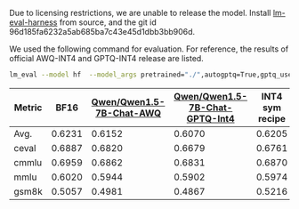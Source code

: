 Due to licensing restrictions, we are unable to release the model. Install [lm-eval-harness](https://github.com/EleutherAI/lm-evaluation-harness.git) from source, and the git id 96d185fa6232a5ab685ba7c43e45d1dbb3bb906d.

We used the following command for evaluation.
For reference, the results of official AWQ-INT4 and GPTQ-INT4 release are listed.

~~~bash
lm_eval --model hf  --model_args pretrained="./",autogptq=True,gptq_use_triton=True,trust_remote_code=True --device cuda:0 --tasks ceval-valid,cmmlu,mmlu,gsm8k --batch_size 16 --num_fewshot 0
~~~

| Metric         | BF16   |  [Qwen/Qwen1.5-7B-Chat-AWQ](https://huggingface.co/Qwen/Qwen1.5-7B-Chat-AWQ) | [Qwen/Qwen1.5-7B-Chat-GPTQ-Int4](https://huggingface.co/Qwen/Qwen1.5-7B-Chat-GPTQ-Int4) | INT4 sym recipe | INT4 asym recipe |
| -------------- | ------ |-----------|--------------------------------|-----------------|------------------|
| Avg.           | 0.6231 | 0.6152    | 0.6070                           | 0.6205          | 0.6186           |
| ceval          | 0.6887 | 0.6820    | 0.6679                           | 0.6761          | 0.6820           |
| cmmlu          | 0.6959 | 0.6862    | 0.6831                           | 0.6870          | 0.6884           |
| mmlu           | 0.6020 | 0.5944    | 0.5902                           | 0.5974          | 0.5946           |
| gsm8k          | 0.5057 | 0.4981    | 0.4867                           | 0.5216          | 0.5095           |
